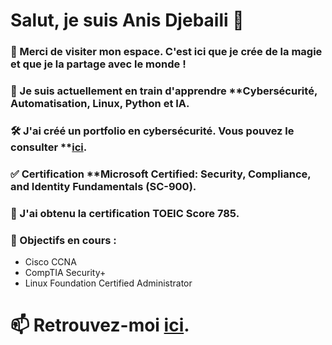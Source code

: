 # Salut, je suis **Anis Djebaili** 👋

### 👀 Merci de visiter mon espace. C'est ici que je crée de la magie et que je la partage avec le monde !

### 🌱 Je suis actuellement en train d'apprendre **Cybersécurité, Automatisation, Linux, Python et IA.

### 🛠️ J'ai créé un portfolio en cybersécurité. Vous pouvez le consulter **[ici](lien_vers_votre_portfolio).

### ✅ Certification **Microsoft Certified: Security, Compliance, and Identity Fundamentals (SC-900).

### 💂 J'ai obtenu la certification **TOEIC Score 785**.

### 🎯 Objectifs en cours :
* Cisco CCNA
* CompTIA Security+
* Linux Foundation Certified Administrator
  

# 📫 Retrouvez-moi **[ici](lien_vers_votre_profil_professionnel)**.
